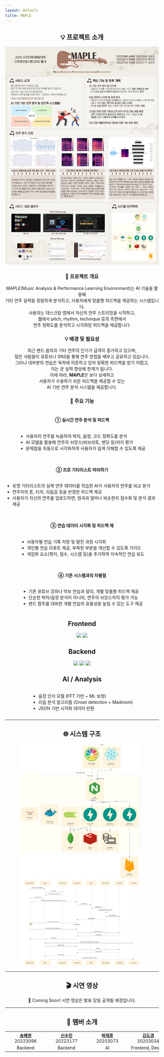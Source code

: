 ```yaml
---
layout: default
title: MAPLE
---
```


<h2 id="about" align="center">💡 프로젝트 소개</h2>

<div align="center">
  <img src="assets/poster.jpg" alt="포스터" width="600" />
</div>

<h3 align="center">📃 프로젝트 개요</h3>
<div align="center">
  MAPLE(Music Analysis & Performance Learning Environment)는 AI 기술을 활용해<br>
  기타 연주 실력을 정밀하게 분석하고, 사용자에게 맞춤형 피드백을 제공하는 시스템입니다.<br>
  사용자는 데스크탑 앱에서 자신의 연주 스트리밍을 시작하고,<br>
  웹에서 pitch, rhythm, technique 등의 측면에서<br>
  연주 정확도를 분석하고 시각화된 피드백을 제공합니다.<br>
</div>

<h3 align="center">💡 배경 및 필요성</h3>
<div align="center">
  최근 밴드 음악과 기타 연주의 인기가 급격히 증가하고 있으며,<br>
  많은 사람들이 유튜브나 SNS을 통해 연주 방법을 배우고 공유하고 있습니다.<br>
  그러나 대부분의 연습은 독학에 의존하고 있어 정확한 피드백을 받기 어렵고,<br>
  이는 곧 실력 향상에 한계가 됩니다.<br>
  이에 따라, <strong>MAPLE</strong>은 보다 상세하고<br>
  사용자가 수용하기 쉬운 피드백을 제공할 수 있는<br>
  AI 기반 연주 분석 시스템을 제공합니다.
</div>

<h3 align="center">🔑 주요 기능</h3>

<div align="center" style="font-famil:sans-serif;">
<h4 style="margin-top:40px;">① 실시간 연주 분석 및 피드백</h4>
<ul style="text-align: left; display: inline-block; margin-bottom:30px">
  <li>사용자의 연주를 녹음하여 박자, 음정, 코드 정확도를 분석</li>
  <li>AI 모델을 활용해 연주의 뉘앙스(비브라토, 밴딩 등)까지 평가</li>
  <li>문제점을 자동으로 시각화하여 사용자가 쉽게 이해할 수 있도록 제공</li>
</ul>
<h4 style="margin-top:20px;">② 프로 기타리스트 따라하기</h4>
<ul style="text-align: left; display: inline-block; margin-bottom:30px">
<li>유명 기타리스트의 실제 연주 데이터를 학습한 AI가 사용자의 연주를 비교 분석</li>
<li>연주자의 톤, 터치, 리듬감 등을 반영한 피드백 제공</li>
<li>사용자가 자신의 연주를 업로드하면, 원곡과 얼마나 비슷한지 점수화 및 분석 결과 제공</li>
</ul>
<h4 style="margin-top:20px;">③ 연습 데이터 시각화 및 피드백 제</h4>
<ul style="text-align: left; display: inline-block; margin-bottom:30px;">
<li>사용자별 연습 기록 저장 및 발전 과정 시각화</li>
<li>개인별 연습 리포트 제공, 부족한 부분을 개선할 수 있도록 가이드</li>
<li>게임화 요소(뱃지, 점수, 시스템 등)을 추가하여 지속적인 연습 유도</li>
</ul>
<h4 style="margin-top:20px;">④ 기존 시스템과의 차별점</h4>
<ul style="text-align: left; display: inline-block;">
<li>기존 유튜브 강좌나 악보 연습과 달리, 개별 맞춤형 피드백 제공</li>
<li>단순한 박자/음정 분석이 아니라, 연주의 뉘앙스까지 평가 가능</li>
<li>밴드 합주를 대비한 개별 연습의 효율성을 높일 수 있는 도구 제공</li>
</ul>
<div align="center">

<h2>Frontend</h2>
<img src="https://img.shields.io/badge/react-%2320232a.svg?style=for-the-badge&logo=react&logoColor=%2361DAFB"/>  
<img src="https://img.shields.io/badge/tailwindcss-%2338B2AC.svg?style=for-the-badge&logo=tailwind-css&logoColor=white"/>

<h2>Backend</h2>
<img src="https://img.shields.io/badge/python-3670A0?style=for-the-badge&logo=python&logoColor=ffdd54"/>  
<img src="https://img.shields.io/badge/FastAPI-005571?style=for-the-badge&logo=fastapi"/>  
<img src="https://img.shields.io/badge/firebase-%23039BE5.svg?style=for-the-badge&logo=firebase"/>

<h2>AI / Analysis</h2>
<ul style="text-align: left; display: inline-block;">
  <li>음정 인식 모델 (FFT 기반 + ML 보정)</li>
  <li>리듬 분석 알고리즘 (Onset detection + Madmom)</li>
  <li>JSON 기반 시각화 데이터 반환</li>
</ul>

</div>

---

<h2 id="architecture" align="center">🌐 시스템 구조</h2>

<div align="center">
  <img src="assets/system architecture_01.png" alt="시스템 아키텍처 1" width="400" style="margin-right: 10px;" />
  <img src="assets/system architecture_02.png" alt="시스템 아키텍처 2" width="400" />
</div>

---

<h2 id="demo" align="center">🎬 시연 영상</h2>

<div align="center">
  <p>📌 Coming Soon! 시연 영상은 발표 당일 공개될 예정입니다.</p>
</div>

---

<h2 id="contact" align="center">👥 멤버 소개</h2>

<div align="center">
<table>
  <tr align="center">
    <td style="min-width: 120px;"><a href="https://github.com/20223096"><b>송혜원</b></a><br />20223096</td>
    <td style="min-width: 120px;"><a href="https://github.com/syngrxm"><b>신수민</b></a><br />20223177</td>
    <td style="min-width: 120px;"><a href="https://github.com/lovelyoverflow"><b>박재훈</b></a><br />20203073</td>
    <td style="min-width: 120px;"><a href="https://github.com/dgKim1"><b>김도경</b></a><br />20203034</td>
    <td style="min-width: 120px;"><a href="https://github.com/qkrwlalss"><b>박지민</b></a><br />20223079</td>
    <td style="min-width: 120px;"><a href="https://github.com/lyun1015"><b>이정윤</b></a><br />20223124</td>
  </tr>
  <tr align="center">
    <td>Backend</td>
    <td>Backend</td>
    <td>AI</td>
    <td>Frontend, Design</td>
    <td>Frontend, Design</td>
    <td>Frontend, Design</td>
  </tr>
</table>
</div>
